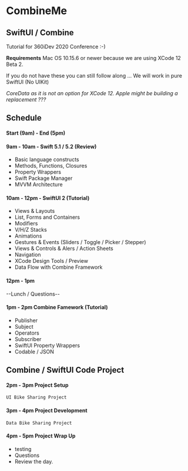 # CombineMe

## SwiftUI / Combine

Tutorial for 360iDev 2020 Conference :-)

****Requirements****
Mac OS 10.15.6 or newer because we are using XCode 12 Beta 2.

If you do not have these you can still follow along ...
We will work in pure SwiftUI (No UIKit)

*CoreData as it is not an option for XCode 12.  Apple might be building a replacement ???*


Schedule
--
#### Start (9am) - End (5pm)
#### 9am - 10am - Swift 5.1 / 5.2 (Review)
* Basic language constructs
* Methods, Functions, Closures
* Property Wrappers
* Swift Package Manager
* MVVM Architecture

#### 10am - 12pm - SwiftUI 2 (Tutorial)
- Views & Layouts
- List, Forms and Containers
- Modifiers
- V/H/Z Stacks
- Animations
- Gestures & Events (Sliders / Toggle / Picker / Stepper)
- Views & Controls & Alers / Action Sheets
- Navigation
- XCode Design Tools / Preview
- Data Flow with Combine Framework

#### 12pm - 1pm
--Lunch / Questions--

#### 1pm - 2pm Combine Famework (Tutorial)
- Publisher
- Subject
- Operators
- Subscriber
- SwiftUI Property Wrappers
- Codable / JSON

Combine / SwiftUI Code Project
--
#### 2pm - 3pm Project Setup

` UI Bike Sharing Project `

#### 3pm - 4pm Project Development

` Data Bike Sharing Project `

#### 4pm - 5pm Project Wrap Up
- testing
- Questions
- Review the day.
